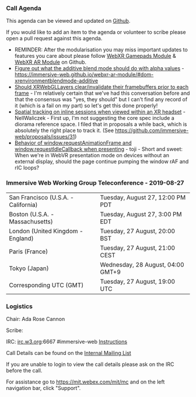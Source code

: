 ### Call Agenda

This agenda can be viewed and updated on [Github](https://github.com/immersive-web/administrivia/blob/master/meetings/wg/2019-08-27-Immersive_Web_Working_Group_Teleconference-agenda.md).

If you would like to add an item to the agenda or volunteer to scribe please open a pull request against this agenda.

*  REMINDER: After the modularisation you may miss important updates to features you care about please follow [WebXR Gamepads Module](https://github.com/immersive-web/webxr-gamepads-module/) & [WebXR AR Module](https://github.com/immersive-web/webxr-ar-module/) on Github.
* [Figure out what the additive blend mode should do with alpha values](https://github.com/immersive-web/webxr-ar-module/issues/14) - https://immersive-web.github.io/webxr-ar-module/#dom-xrenvironmentblendmode-additive
* [Should XRWebGLLayers clear/invalidate their framebuffers prior to each frame](https://github.com/immersive-web/webxr/issues/775) - I'm relatively certain that we've had this conversation before and that the consensus was "yes, they should" but I can't find any record of it (which is a fail on my part) so let's get this done properly!
* [Spatial tracking on inline sessions when viewed within an XR headset](https://github.com/immersive-web/webxr/issues/756) - NellWaliczek - First up, I'm not suggesting the core spec include a diorama reference space.  I filed that in proposals a while back, which is absolutely the right place to track it.  (See https://github.com/immersive-web/proposals/issues/31) 
* [Behavior of window.requestAnimationFrame and window.requestIdleCallback when presenting](https://github.com/immersive-web/webxr/issues/225) - toji - Short and sweet: When we're in WebVR presentation mode on devices without an external display, should the page continue pumping the window rAF and rIC loops?

### Immersive Web Working Group Teleconference - 2019-08-27

<table>
<tr><td> San Francisco (U.S.A. - California) <td> Tuesday, August 27, 12:00 PM PDT
<tr><td> Boston (U.S.A. - Massachusetts) <td> Tuesday, August 27, 3:00 PM EDT
<tr><td> London (United Kingdom - England) <td> Tuesday, 27 August, 20:00 BST
<tr><td> Paris (France) <td> Tuesday, 27 August, 21:00 CEST
<tr><td> Tokyo (Japan) <td> Wednesday, 28 August, 04:00 GMT+9
<tr><td> Corresponding UTC (GMT) <td> Tuesday, 27 August, 19:00 UTC
</table>

### Logistics

Chair: Ada Rose Cannon

Scribe:

IRC: [irc.w3.org](http://irc.w3.org/):6667 #immersive-web [Instructions](https://github.com/immersive-web/administrivia/blob/master/IRC.md)

Call Details can be found on the [Internal Mailing List](https://lists.w3.org/Archives/Member/internal-immersive-web/2019Feb/0002.html)

If you are unable to login to view the call details please ask on the IRC before the call.

For assistance go to https://mit.webex.com/mit/mc  and on the left navigation bar, click "Support".
          
